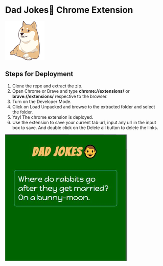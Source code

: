 # Dad Jokes👨 Chrome Extension

![logo](https://github.com/Wilson0406/Javascript/blob/263325c9a6b404f40344fdbcda265bf08a3dfa4c/Dad%20Jokes%20Chrome%20Extension/logo.png)

## Steps for Deployment
1. Clone the repo and extract the zip.
2. Open Chrome or Brave and type **chrome://extensions/** or **brave://extensions/** respective to the browser.
3. Turn on the Developer Mode.
4. Click on Load Unpacked and browse to the extracted folder and select the folder.
5. Yay! The chrome extension is deployed.
6. Use the extension to save your current tab url, input any url in the input box to save. And double click on the Delete all button to delete the links.


![result](https://github.com/Wilson0406/Javascript/blob/b842b7f33ed978e8596fac7d4227032bc9370795/Dad%20Jokes%20Chrome%20Extension/result.JPG)
